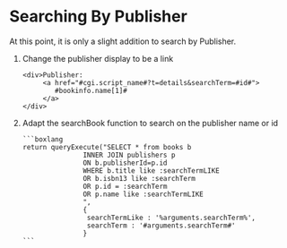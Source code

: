 # Searching By Publisher

At this point, it is only a slight addition to search by Publisher.&#x20;

1.  Change the publisher display to be a link&#x20;

    ```boxlang
    <div>Publisher: 
         <a href="#cgi.script_name#?t=details&searchTerm=#id#">
            #bookinfo.name[1]#
         </a>
    </div>
    ```
2.  Adapt the searchBook function to search on the publisher name or id

    ````boxlang
    ```boxlang
    return queryExecute("SELECT * from books b
                   INNER JOIN publishers p
                   ON b.publisherId=p.id
                   WHERE b.title like :searchTermLIKE
                   OR b.isbn13 like :searchTerm
                   OR p.id = :searchTerm
                   OR p.name like :searchTermLIKE
                   ",
                   {
                    searchTermLike : '%arguments.searchTerm%',
                    searchTerm : '#arguments.searchTerm#'
                   }
    ```
    ````
